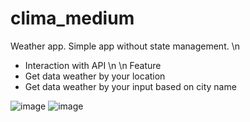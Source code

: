 # clima_medium
Weather app. Simple app without state management. \n
  - Interaction with API \n
\n
Feature
  - Get data weather by your location
  - Get data weather by your input based on city name

  ![image](https://github.com/Fatah03111995/clima_medium/assets/103168830/9ecfca9a-7f74-45f3-b809-7af03556448e)
  ![image](https://github.com/Fatah03111995/clima_medium/assets/103168830/5b78e6b3-a9ae-4c24-b99f-5ce65b6882b8)


